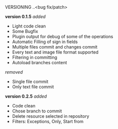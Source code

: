 VERSIONING <major update>.<new feature>.<bug fix/patch>

**version 0.1.5**
*added*
+ Light code clean
+ Some Bugfix
+ Plugin output for debug of some of the operations
+ Automatic Filling of sign in fields
+ Multiple files commit and changes commit
+ Every text and image file format supported
+ Filtering in committing
+ Autoload branches content

*removed*
+ Single file commit
+ Only text file commit


**version 0.2.5**
*added*
+ Code clean
+ Chose branch to commit
+ Delete resource selected in repository
+ Filters: Exceptions, Only, Start from